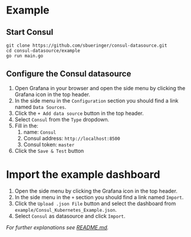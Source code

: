 
# Example

## Start Consul

````
git clone https://github.com/sbueringer/consul-datasource.git
cd consul-datasource/example
go run main.go
````

## Configure the Consul datasource

1. Open Grafana in your browser and open the side menu by clicking the Grafana icon in the top header.
2. In the side menu in the `Configuration` section you should find a link named `Data Sources`.
3. Click the `+ Add data source` button in the top header.
4. Select `Consul` from the `Type` dropdown.
5. Fill in the:
    1. name: `Consul`
    2. Consul address: `http://localhost:8500`
    3. Consul token: `master`
6. Click the `Save & Test` button
 
# Import the example dashboard
 
1. Open the side menu by clicking the Grafana icon in the top header.
2. In the side menu in the `+` section you should find a link named `Import`.
3. Click the `Upload .json File` button and select the dashboard from `example/Consul_Kubernetes_Example.json`.
4. Select `Consul` as datasource and click `Import`.

*For further explanations see [README.md](https://github.com/sbueringer/consul-datasource/README.md]).*
